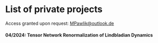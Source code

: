 # List of private projects
Access granted upon request: MPawlik@outlook.de

#### 04/2024: Tensor Network Renormalization of Lindbladian Dynamics
